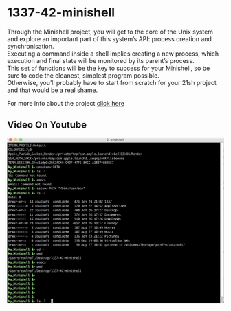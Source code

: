 # 1337-42-minishell
Through the Minishell project, you will get to the core of the Unix system and explore an important part of this system’s API: process creation and synchronisation.  
Executing a command inside a shell implies creating a new process, which execution and final state will be monitored by its parent’s process.  
This set of functions will be the key to success for your Minishell, so be sure to code the cleanest, simplest program possible.  
Otherwise, you’ll probably have to start from scratch for your 21sh project and that would be a real shame.

For more info about the project [click here](https://github.com/oulhafiane/1337-42-minishell/blob/master/resources/minishell.en.pdf)

## Video On Youtube
[![1337-42-minishell](https://github.com/oulhafiane/1337-42-minishell/blob/master/resources/screenshot.png?raw=true)](https://youtu.be/xUfdQHEYh1w)
